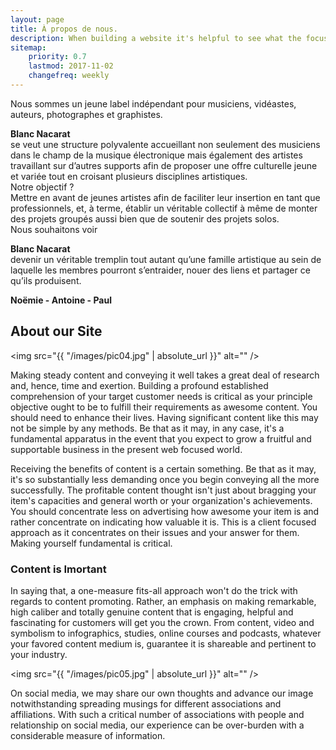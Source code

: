 ```yaml
---
layout: page
title: À propos de nous.
description: When building a website it's helpful to see what the focus of your site is. This page is an example of how to show a website's focus.
sitemap:
    priority: 0.7
    lastmod: 2017-11-02
    changefreq: weekly
---
```

Nous sommes un jeune label indépendant pour musiciens, vidéastes, auteurs, photographes et graphistes.
    <br>
    <p class="logo" style="padding-left: 0em;padding-right: 0em;margin-bottom: 0px;"><strong> Blanc Nacarat&nbsp;</strong></p>se veut une structure polyvalente accueillant non seulement des musiciens dans le champ de la musique électronique mais également des artistes travaillant sur d’autres supports afin de proposer une offre culturelle jeune et variée tout en croisant plusieurs disciplines artistiques.
<br>
 Notre objectif ?
<br> Mettre en avant de jeunes artistes afin de faciliter leur insertion en tant que professionnels, et, à terme, établir un véritable collectif à même de monter des projets groupés aussi bien que de soutenir des projets solos.
<br> Nous souhaitons voir <p class="logo" style="padding-left: 0em;padding-right: 0em;margin-bottom: 0px;"><strong> Blanc Nacarat&nbsp;</strong></p>devenir un véritable tremplin tout autant qu’une famille artistique au sein de laquelle les membres pourront s’entraider, nouer des liens et partager ce qu’ils produisent.
<br>
    <b style ="display: flex;">
        <p style="margin-bottom: 0px;text-align:center;"> Noëmie - Antoine - Paul </p>
    </b>



## About our Site

<span class="image left"><img src="{{ "/images/pic04.jpg" | absolute_url }}" alt="" /></span>

Making steady content and conveying it well takes a great deal of research and, hence, time and exertion. Building a profound established comprehension of your target customer needs is critical as your principle objective ought to be to fulfill their requirements as awesome content. You should need to enhance their lives. Having significant content like this may not be simple by any methods. Be that as it may, in any case, it's a fundamental apparatus in the event that you expect to grow a fruitful and supportable business in the present web focused world.

Receiving the benefits of content is a certain something. Be that as it may, it's so substantially less demanding once you begin conveying all the more successfully. The profitable content thought isn't just about bragging your item's capacities and general worth or your organization's achievements. You should concentrate less on advertising how awesome your item is and rather concentrate on indicating how valuable it is. This is a client focused approach as it concentrates on their issues and your answer for them. Making yourself fundamental is critical.

### Content is Imortant
<div class="box">
  <p>
  In saying that, a one-measure fits-all approach won't do the trick with regards to content promoting. Rather, an emphasis on making remarkable, high caliber and totally genuine content that is engaging, helpful and fascinating for customers will get you the crown. From content, video and symbolism to infographics, studies, online courses and podcasts, whatever your favored content medium is, guarantee it is shareable and pertinent to your industry.
  </p>
</div>

<span class="image left"><img src="{{ "/images/pic05.jpg" | absolute_url }}" alt="" /></span>

On social media, we may share our own thoughts and advance our image notwithstanding spreading musings for different associations and affiliations. With such a critical number of associations with people and relationship on social media, our experience can be over-burden with a considerable measure of information.
